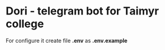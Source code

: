 # Dori - telegram bot for Taimyr college

For configure it create file **.env** as **.env.example**
